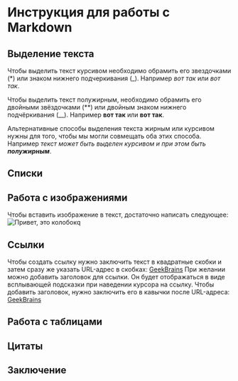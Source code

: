 # Инструкция для работы с Markdown

## Выделение текста

Чтобы выделить текст курсивом необходимо обрамить его звездочками (*) или знаком нижнего подчеркивания (_). Например *вот так* или _вот так_.

Чтобы выделить текст полужирным, необходимо обрамить его двойными звёздочками (**) или двойным знаком нижнего подчёркивания (__). Например **вот так** или __вот так__.

Альтернативные способы выделения текста жирным или курсивом нужны для того, чтобы мы могли совмещать оба этих способа. Например _текст может быть выделен курсивом и при этом быть **полужирным**_.

## Списки

## Работа с изображениями

Чтобы вставить изображение в текст, достаточно написать следующее:
![Привет, это колобок](funny-cartoon-3d-1024x768.jpg)q
## Ссылки

Чтобы создать ссылку нужно заключить текст в квадратные скобки и затем сразу же указать URL-адрес в скобках: [GeekBrains](gb.ru)
При желании можно добавить заголовок для ссылки. Он будет отображаться в виде всплывающей подсказки при наведении курсора на ссылку. Чтобы добавить заголовок, нужно заключить его в кавычки после URL-адреса: [GeekBrains](gb.ru "Образовательная платформа")

## Работа с таблицами

## Цитаты

## Заключение